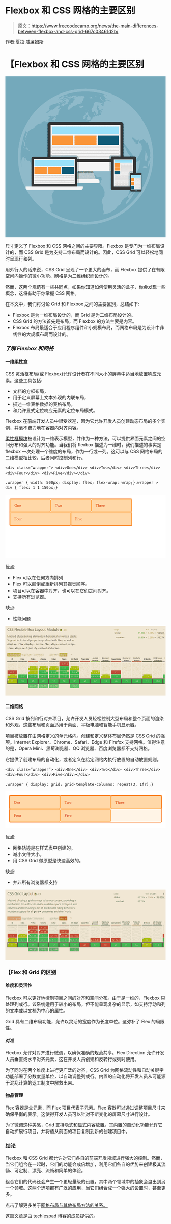 # Flexbox 和 CSS 网格的主要区别

> 原文：<https://www.freecodecamp.org/news/the-main-differences-between-flexbox-and-css-grid-667c03461d2b/>

作者:夏拉·威廉姆斯

# 【Flexbox 和 CSS 网格的主要区别

![3upmoIzon5TEzP3mR0F8xnFaJTJP5QMtEXtf](img/bdc0f47304adb80de60acf90a598e36a.png)

尺寸定义了 Flexbox 和 CSS 网格之间的主要界限。Flexbox 是专门为一维布局设计的，而 CSS Grid 是为支持二维布局而设计的。因此，CSS Grid 可以轻松地同时呈现行和列。

用外行人的话来说，CSS Grid 呈现了一个更大的画布，而 Flexbox 提供了在有限空间内操作的微小功能。网格是为二维组织而设计的。

然而，这两个规范有一些共同点，如果你知道如何使用灵活的盒子，你会发现一些概念，这将有助于你掌握 CSS 网格。

在本文中，我们将讨论 Grid 和 Flexbox 之间的主要区别，总结如下:

*   Flexbox 是为一维布局设计的，而 Grid 是为二维布局设计的。
*   CSS Grid 的方法首先是布局，而 Flexbox 的方法主要是内容。
*   Flexbox 布局最适合于应用程序组件和小规模布局，而网格布局是为设计中非线性的大规模布局而设计的。

### ***了解 Flexbox 和网格***

#### 一维柔性盒

CSS 灵活框布局(或 Flexbox)允许设计者在不同大小的屏幕中适当地放置响应元素。这些工具包括:

*   文档的方框布局，
*   用于定义屏幕上文本外观的内联布局，
*   描述一维表格数据的表格布局，
*   和允许显式定位响应元素的定位布局模式。

Flexbox 在前端开发人员中很受欢迎，因为它允许开发人员创建动态布局的多个实例，并毫不费力地在容器内对齐内容。

[柔性框模块](https://developer.mozilla.org/en-US/docs/Web/CSS/CSS_Flexible_Box_Layout/Basic_Concepts_of_Flexbox)被设计为一维表示模型，并作为一种方法，可以提供界面元素之间的空间分布和强大的对齐功能。当我们将 flexbox 描述为一维时，我们描述的事实是 flexbox 一次处理一个维度的布局，作为一行或一列。这可以与 CSS 网格布局的二维模型相比较，后者同时控制列和行。

```
<div class=”wrapper”> <div>One</div> <div>Two</div> <div>Three</div> <div>Four</div> <div>Five</div></div>
```

```
.wrapper { width: 500px; display: flex; flex-wrap: wrap;}.wrapper > div { flex: 1 1 150px;}
```

![6Ssxcnfne8C1dh1DJG3R5-YwWAIE9QvN9O2Z](img/e2e45757f7af5c6487a2dbb34524b708.png)

优点:

*   Flex 可以在任何方向排列
*   Flex 可以颠倒或重新排列其视觉顺序。
*   项目可以在容器中对齐，也可以在它们之间对齐。
*   支持所有浏览器。

缺点:

*   性能问题

![D24zCPIeqAHHfGYHIKqpL6mvRA4RuwIElX3f](img/fe04c818b42bbacd179e7703f8639b60.png)

#### 二维网格

CSS Grid 按列和行对齐项目，允许开发人员轻松控制大型布局和整个页面的渲染和外观，这些布局和页面适用于桌面、平板电脑和智能手机显示器。

项目被放置在由网格定义的单元格内。创建和定义整体布局仍然是 CSS Grid 的强项。Internet Explorer、Chrome、Safari、Edge 和 Firefox 支持网格。值得注意的是，Opera Mini、黑莓浏览器、QQ 浏览器、百度浏览器都不支持网格。

它提供了创建布局的自动化，或者定义在给定网格内执行放置的自动放置规则。

```
<div class=”wrapper”> <div>One</div> <div>Two</div> <div>Three</div> <div>Four</div> <div>Five</div></div>
```

```
.wrapper { display: grid; grid-template-columns: repeat(3, 1fr);}
```

![D63eH5bxTDwCD6Jcj5f40mijVkEslI1jgLUh](img/b9cb4a5186ef796bbe7943e8018ae50a.png)

优点:

*   网格轨迹是在样式表中创建的。
*   减小文件大小。
*   用 CSS Grid 做原型是快速高效的。

缺点:

*   并非所有浏览器都支持

![PST350rKCFY3yBbxJHvjEPF61Ht8IoiEtQCo](img/708ddea3ab9a8733f7b91d1183d0e060.png)

### 【Flex 和 Grid 的区别

#### **维度和灵活性**

Flexbox 可以更好地控制项目之间的对齐和空间分布。由于是一维的，Flexbox 只处理列或行。该系统适用于较小的布局，但不能呈现复杂的显示，如支持浮动和列的文本或以文档为中心的属性。

Grid 具有二维布局功能，允许以灵活的宽度作为长度单位。这弥补了 Flex 的局限性。

#### **对准**

Flexbox 允许对对齐进行微调，以确保准确的规范共享。Flex Direction 允许开发人员垂直或水平对齐元素，这在开发人员创建和反转行或列时使用。

为了同时在两个维度上进行更广泛的对齐，CSS Grid 为网格流动性和自动关键字功能部署了分数度量单位，以自动调整列或行。内置的自动化将开发人员从可能源于混乱计算的返工制度中解救出来。

#### **物品管理**

Flex 容器是父元素，而 Flex 项目代表子元素。Flex 容器可以通过调整项目尺寸来确保平衡的表示。这使得开发人员可以针对不断变化的屏幕尺寸进行设计。

为了微调这种美感，Grid 支持隐式和显式内容放置。其内置的自动化功能允许它自动扩展行项目，并将值从前面的项目复制到新的创建项目中。

### 结论

Flexbox 和 CSS Grid 都允许对它们各自的前端开发领域进行强大的控制。然而，当它们组合在一起时，它们的功能会成倍增加，利用它们各自的优势来创建极其流畅、可定制、漂亮、流畅和简单的体验。

组合它们的代码还会产生一个更轻量级的设置，其中两个领域中的抽象会溢出到另一个领域。这两个选项都有广泛的应用，当它们组合成一个强大的设置时，甚至更多。

点击了解更多关于[网格布局与其他布局方法的关系。](https://developer.mozilla.org/en-US/docs/Web/CSS/CSS_Grid_Layout/Relationship_of_Grid_Layout)

这篇文章是由 techiespad 博客的成员提供的。